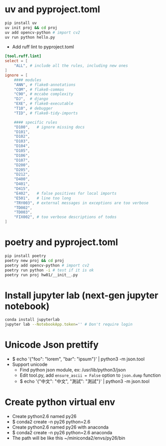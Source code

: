uv and pyproject.toml
=====
```sh
pip install uv
uv init proj && cd proj
uv add opencv-python # import cv2
uv run python hello.py
```
* Add ruff lint to pyproject.toml
```toml
[tool.ruff.lint]
select = [
    "ALL", # include all the rules, including new ones
]
ignore = [
    #### modules
    "ANN", # flake8-annotations
    "COM", # flake8-commas
    "C90", # mccabe complexity
    "DJ",  # django
    "EXE", # flake8-executable
    "T10", # debugger
    "TID", # flake8-tidy-imports

    #### specific rules
    "D100",   # ignore missing docs
    "D101",
    "D102",
    "D103",
    "D104",
    "D105",
    "D106",
    "D107",
    "D200",
    "D205",
    "D212",
    "D400",
    "D401",
    "D415",
    "E402",   # false positives for local imports
    "E501",   # line too long
    "TRY003", # external messages in exceptions are too verbose
    "TD002",
    "TD003",
    "FIX002", # too verbose descriptions of todos
]

```

poetry and pyproject.toml
=====
```sh
pip install poetry
poetry new proj && cd proj
poetry add opencv-python # import cv2
poetry run python -i # test if it is ok
poetry run proj hw01/__init__.py
```


Install jupyter lab (next-gen jupyter notebook)
=====
```sh
conda install jupyterlab
jupyter lab --NotebookApp.token='' # Don't require login
```

Unicode Json prettify
=====
* $ echo '{"foo": "lorem", "bar": "ipsum"}' | python3 -m json.tool
* Support unicode
    * Find python json module, ex: /usr/lib/python3/json
    * Edit tool.py, add `ensure_ascii = False` option to `json.dump` function
    * $ echo '{"中文": "中文", "測試": "測試"}' | python3 -m json.tool

Create python virtual env
=====
* Create python2.6 named py26
* $ conda2 create -n py26 python=2.6
* Create python2.6 named py26 with anaconda
* $ conda2 create -n py26 python=2.6 anaconda
* The path will be like this ~/miniconda2/envs/py26/bin

